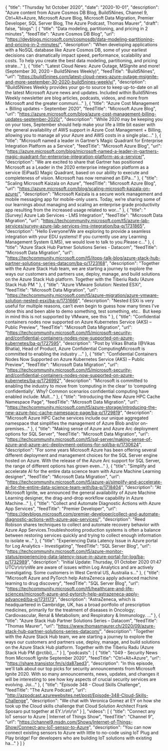 {
  "title": "Thursday 1st October 2020",
  "date": "2020-10-01",
  "description": "Azure content from Azure Cosmos DB Blog, Build5Nines, Channel 9, Ctrl+Alt+Azure, Microsoft Azure Blog, Microsoft Data Migration, Premier Developer, SQL Server Blog, The Azure Podcast, Thomas Maurer",
  "draft": false,
  "blogs": [
    {
      "title": "Data modeling, partitioning, and pricing in 2 minutes",
      "feedTitle": "Azure Cosmos DB Blog",
      "url": "https://devblogs.microsoft.com/cosmosdb/data-modeling-partitioning-and-pricing-in-2-minutes/",
      "description": "When developing applications with a NoSQL database like Azure Cosmos DB, some of your earliest decisions can dramatically impact speed, performance, scalability and costs. To help you create the best data modeling, partitioning, and pricing strate..."
    },
    {
      "title": "Latest Cloud News: Azure Outage, MSIgnite and more! (September 30, 2020 – Build5Nines Weekly)",
      "feedTitle": "Build5Nines",
      "url": "https://build5nines.com/latest-cloud-news-azure-outage-msignite-and-more-september-30-2020-build5nines-weekly/",
      "description": "Build5Nines Weekly provides your go-to source to keep up-to-date on all the latest Microsoft Azure news and updates. Included within Build5Nines Weekly newsletter are blog articles, podcasts, videos, and more from Microsoft and the greater communi..."
    },
    {
      "title": "Azure Cost Management + Billing updates – September 2020",
      "feedTitle": "Microsoft Azure Blog",
      "url": "https://azure.microsoft.com/blog/azure-cost-management-billing-updates-september-2020/",
      "description": "While 2020 may be keeping you on your toes, September should help make your life a little bit easier with the general availability of AWS support in Azure Cost Management + Billing, allowing you to manage all your Azure and AWS costs in a single plac..."
    },
    {
      "title": "Microsoft named a leader in Gartner’s Magic Quadrant for Enterprise Integration Platform as a Service",
      "feedTitle": "Microsoft Azure Blog",
      "url": "https://azure.microsoft.com/blog/microsoft-named-a-leader-in-gartners-magic-quadrant-for-enterprise-integration-platform-as-a-service/",
      "description": "We are excited to share that Gartner has positioned Microsoft as a Leader in the 2020 enterprise integration platform as a service (EiPaaS) Magic Quadrant, based on our ability to execute and completeness of vision. Microsoft has now remained an EiPa..."
    },
    {
      "title": "Scaling Microsoft Kaizala on Azure",
      "feedTitle": "Microsoft Azure Blog",
      "url": "https://azure.microsoft.com/blog/scaling-microsoft-kaizala-on-azure/",
      "description": "Microsoft Kaizala is a secure work management and mobile messaging app for mobile-only users. Today, we’re sharing some of our learnings about managing and scaling an enterprise grade productivity app resulting from the increased usage related to wor..."
    },
    {
      "title": "[Survey] Azure Lab Services - LMS Integration",
      "feedTitle": "Microsoft Data Migration",
      "url": "https://techcommunity.microsoft.com/t5/azure-lab-services/survey-azure-lab-services-lms-integration/ba-p/1731865",
      "description": "Hello Everyone!We are exploring to provide a seamless integration with your EDU systems! If you currently use any Learning Management System (LMS), we would love to talk to you.Please c..."
    },
    {
      "title": "Azure Stack Hub Partner Solutions Series - Datacom",
      "feedTitle": "Microsoft Data Migration",
      "url": "https://techcommunity.microsoft.com/t5/itops-talk-blog/azure-stack-hub-partner-solutions-series-datacom/ba-p/1723168",
      "description": "Together with the Azure Stack Hub team, we are starting a journey to explore the ways our customers and partners use, deploy, manage, and build solutions on the Azure Stack Hub platform. Together with the Tiberiu Radu (Azure Stack Hub PM "
    },
    {
      "title": "Azure VMware Solution: Nested ESXi",
      "feedTitle": "Microsoft Data Migration",
      "url": "https://techcommunity.microsoft.com/t5/azure-migration/azure-vmware-solution-nested-esxi/ba-p/1731666",
      "description": "Nested ESXi is very useful for multiple reasons, can’t even begin to guess how many times I’ve done this and been able to demo something, test something, etc..  But keep in mind this is not supported by VMware, see this "
    },
    {
      "title": "Confidential containers nodes now supported on Azure Kubernetes Service (AKS) – Public Preview",
      "feedTitle": "Microsoft Data Migration",
      "url": "https://techcommunity.microsoft.com/t5/microsoft-security-and/confidential-containers-nodes-now-supported-on-azure-kubernetes/ba-p/1727595",
      "description": "Post by Vikas Bhatia (@Vikas Bhatia), Head of Product, Azure Confidential ComputingMicrosoft is committed to enabling the industry ..."
    },
    {
      "title": "Confidential Containers Nodes Now Supported on Azure Kubernetes Service (AKS) – Public Preview",
      "feedTitle": "Microsoft Data Migration",
      "url": "https://techcommunity.microsoft.com/t5/microsoft-security-and/confidential-containers-nodes-now-supported-on-azure-kubernetes/ba-p/1726992",
      "description": "Microsoft is committed to enabling the industry to move from ‘computing in the clear’ to ‘computing confidentially’. Why? Common scenarios confidential computing have enabled include: Mult..."
    },
    {
      "title": "Introducing the New Azure HPC Cache Namespace Page",
      "feedTitle": "Microsoft Data Migration",
      "url": "https://techcommunity.microsoft.com/t5/azure-storage/introducing-the-new-azure-hpc-cache-namespace-page/ba-p/1729819",
      "description": "Microsoft Azure HPC Cache services include our unique aggregated namespace that simplifies the management of Azure Blob and/or on-premises..."
    },
    {
      "title": "Making sense of Azure and Azure Arc deployment options for SQL Server",
      "feedTitle": "Microsoft Data Migration",
      "url": "https://techcommunity.microsoft.com/t5/sql-server/making-sense-of-azure-and-azure-arc-deployment-options-for-sql/ba-p/1730624",
      "description": "For some years Microsoft Azure has been offering several different deployment and management choices for the SQL Server engine hosted on Azure. With the release of the Azure Arc support for SQL Server, the range of different options has grown even..."
    },
    {
      "title": "Simplify and accelerate AI for the entire data science team with Azure Machine Learning designer",
      "feedTitle": "Microsoft Data Migration",
      "url": "https://techcommunity.microsoft.com/t5/azure-ai/simplify-and-accelerate-ai-for-the-entire-data-science-team-with/ba-p/1718404",
      "description": "At Microsoft Ignite, we announced the general availability of Azure Machine Learning designer, the drag-and-drop workflow capability in Azure Machine..."
    },
    {
      "title": "Collect and Automate Diagnostic Actions with Azure App Services",
      "feedTitle": "Premier Developer",
      "url": "https://devblogs.microsoft.com/premier-developer/collect-and-automate-diagnostic-actions-with-azure-app-services/",
      "description": "Reed Robison shares techniques to collect and automate recovery behavior with Azure App Services.Troubleshooting production systems is often a balance between restoring services quickly and trying to collect enough information to isolate w..."
    },
    {
      "title": "Experiencing Data Latency Issue in Azure portal for Log Analytics - Investigating",
      "feedTitle": "SQL Server Blog",
      "url": "https://techcommunity.microsoft.com/t5/azure-monitor-status/experiencing-data-latency-issue-in-azure-portal-for-log/ba-p/1732989",
      "description": "Initial Update: Thursday, 01 October 2020 01:47 UTC\r\n\r\nWe are aware of issues within Log Analytics and are actively investigating. Some customers in West Central US, Australia s..."
    },
    {
      "title": "Microsoft Azure and PyTorch help AstraZeneca apply advanced machine learning to drug discovery",
      "feedTitle": "SQL Server Blog",
      "url": "https://techcommunity.microsoft.com/t5/healthcare-and-life-sciences/microsoft-azure-and-pytorch-help-astrazeneca-apply-advanced/ba-p/1731173",
      "description": "AstraZeneca, which is headquartered in Cambridge, UK, has a broad portfolio of prescription medicines, primarily for the treatment of diseases in Oncology; Cardiovascular, Renal & Metabolism; and Respiratory & Immunology. ..."
    },
    {
      "title": "Azure Stack Hub Partner Solutions Series – Datacom",
      "feedTitle": "Thomas Maurer",
      "url": "https://www.thomasmaurer.ch/2020/09/azure-stack-hub-partner-solutions-series-datacom/",
      "description": "Together with the Azure Stack Hub team, we are starting a journey to explore the ways our customers and partners use, deploy, manage, and build solutions on the Azure Stack Hub platform. Together with the Tiberiu Radu (Azure Stack Hub PM @rctibi),..."
    }
  ],
  "podcasts": [
    {
      "title": "049 - Security News from Microsoft Ignite September 2020",
      "feedTitle": "Ctrl+Alt+Azure",
      "url": "https://share.transistor.fm/s/da87aed3",
      "description": "In this episode, we'll talk about our top picks for security announcements from Microsoft Ignite 2020. With so many announcements, news, updates, and changes it will be interesting to see how key aspects of crucial security services are evolving. Joi..."
    },
    {
      "title": "Episode 348 - Cloud Skills Challenge",
      "feedTitle": "The Azure Podcast",
      "url": "http://azpodcast.azurewebsites.net/post/Episode-348-Cloud-Skills-Challenge",
      "description": "We chat with Veronica Gomez at EY on how she took up the Cloud skills challenge that Cloud Solution Architect Frank Sposaro put together at EY.\r\n\r\n"
    }
  ],
  "videos": [
    {
      "title": "Connect any IoT sensor to Azure | Internet of Things Show",
      "feedTitle": "Channel 9",
      "url": "https://channel9.msdn.com/Shows/Internet-of-Things-Show/Connect-any-IoT-sensor-to-Azure",
      "description": "You can now connect existing sensors to Azure with little to no-code using IoT Plug and Play bridge! For developers who are building IoT solutions with existing ha..."
    }
  ]
}